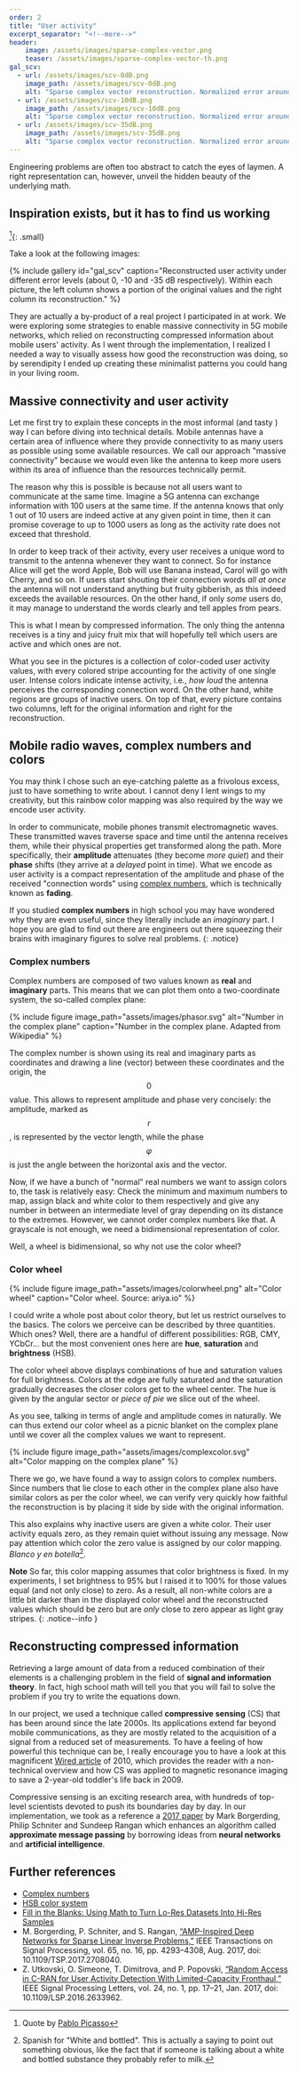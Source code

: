```yaml
---
order: 2
title: "User activity"
excerpt_separator: "<!--more-->"
header:
    image: /assets/images/sparse-complex-vector.png
    teaser: /assets/images/sparse-complex-vector-th.png
gal_scv:
  - url: /assets/images/scv-0dB.png
    image_path: /assets/images/scv-0dB.png
    alt: "Sparse complex vector reconstruction. Normalized error around 0 dB"
  - url: /assets/images/scv-10dB.png
    image_path: /assets/images/scv-10dB.png
    alt: "Sparse complex vector reconstruction. Normalized error around -10 dB"
  - url: /assets/images/scv-35dB.png
    image_path: /assets/images/scv-35dB.png
    alt: "Sparse complex vector reconstruction. Normalized error around -35 dB"
---
```


Engineering problems are often too abstract to catch the eyes of laymen.
A right representation can, however, unveil the hidden
beauty of the underlying math.

<!--more-->

## <i class="fas fa-palette"></i> Inspiration exists, but it has to find us working
[^1]{: .small}

Take a look at the following images:

{% include gallery id="gal_scv" caption="Reconstructed user activity under different error levels (about 0, -10 and -35 dB respectively). Within each picture, the left column shows a portion of the original values and the right column its reconstruction." %}

They are actually a by-product of a real project I participated in
at work. We were exploring some strategies to enable massive connectivity in 5G mobile networks,
which relied on reconstructing compressed information
about mobile users' activity. As I went through the implementation,
I realized I needed a way to visually assess how good the reconstruction was doing,
so by serendipity I ended up
creating these minimalist patterns you could hang in your living room.

## Massive connectivity and user activity

Let me first try to explain these concepts in the most
informal (and tasty <i class="fas fa-apple-alt"></i>)
way I can before diving into technical details.
Mobile antennas have a certain area of influence where they
provide connectivity to as many users as possible
using some available resources.
We call our approach "massive connectivity" because 
we would even like the antenna
to keep more users within its area of influence
than the resources technically permit.

The reason why this is possible is because not
all users want to communicate at the same time.
Imagine a 5G antenna can exchange information with 100 users at the same time.
If the antenna knows that only 1 out of 10 users are indeed active at any given point in time,
then it can promise coverage to up to 1000 users as long as the activity rate
does not exceed that threshold.

In order to keep track of their activity, every user receives a unique word
to transmit to the antenna whenever they want to connect. So for instance
Alice will get the word Apple,
Bob will use Banana instead, Carol will go with Cherry, and so on.
If users start shouting their connection words _all at once_ the antenna will not understand
anything but fruity gibberish, as this indeed exceeds the available resources.
On the other hand, if only _some_ users do, it may manage to understand
the words clearly and tell apples from pears.

This is what I mean by compressed information. The only thing the antenna receives
is a tiny and juicy fruit mix that will hopefully tell which users are active and
which ones are not.

What you see in the pictures is a collection
of color-coded user activity values, with every colored stripe accounting for the activity
of one single user.
Intense colors indicate intense activity, i.e., _how loud_ the antenna perceives
the corresponding connection word. On the other hand, white regions are groups of inactive users.
On top of that, every picture contains two columns, left for the original information and right
for the reconstruction.

## <i class="fas fa-laptop-code"></i> Mobile radio waves, complex numbers and colors

You may think I chose such an eye-catching palette as a frivolous excess, just to have something
to write about. I cannot deny I lent wings to my creativity,
but this rainbow color mapping was also required by the way we encode user activity.

In order to communicate, mobile phones transmit electromagnetic waves.
These transmitted waves traverse space and time until the antenna receives them,
while their physical properties get transformed along the path. More specifically,
their **amplitude** attenuates (they become _more quiet_) and their **phase** shifts
(they arrive at a _delayed_ point in time). What we encode as user activity is a compact
representation of the amplitude and phase of the received "connection words"
using [complex numbers], which is technically known as **fading**. 

<i class="fas fa-graduation-cap"></i>
If you studied **complex numbers** in high school you may have wondered
why they are even useful, since they literally include an _imaginary_ part.
I hope you are glad to find out there are engineers out there squeezing
their brains with imaginary figures to solve real problems.
{: .notice}

### Complex numbers

Complex numbers are composed of two values known as **real** and **imaginary** parts.
This means that we can plot them
onto a two-coordinate system, the so-called complex plane:

{% include figure image_path="assets/images/phasor.svg" alt="Number in the complex plane" caption="Number in the complex plane. Adapted from Wikipedia" %}

The complex number is shown using its real and imaginary parts as coordinates and
drawing a line (vector) between these coordinates and the origin, the $$0$$ value.
This allows to represent amplitude and phase very concisely:
the amplitude, marked as $$r$$, is represented by the vector length,
while the phase  $$\varphi$$ is just the angle between the horizontal axis and the vector.

Now, if we have a bunch of "normal" real numbers we want to assign colors to,
the task is relatively easy: Check the minimum and maximum numbers to map, assign black and white color
to them respectively and give any number in between an intermediate level of gray depending on its distance
to the extremes. However, we cannot order complex numbers like that. A grayscale is not enough, we need a
bidimensional representation of color.

Well, a wheel is bidimensional,
so why not use the color wheel?

### Color wheel

{% include figure image_path="assets/images/colorwheel.png" alt="Color wheel" caption="Color wheel. Source: ariya.io" %}

I could write a whole post about color theory, but let us restrict ourselves to the basics.
The colors we perceive can be described by three quantities. Which ones? Well,
there are a handful of different possibilities: RGB, CMY, YCbCr... but the
most convenient ones here
are **hue**, **saturation** and **brightness** (HSB).

The color wheel above displays combinations of hue and saturation values
for full brightness.
Colors at the edge are fully saturated and
the saturation gradually decreases the closer colors get to the wheel center.
The hue is given by the angular sector or _piece of pie_ we slice out of the
wheel.

As you see, talking in terms of angle and amplitude comes in naturally.
We can thus
extend our color wheel as a picnic blanket on the complex plane until
we cover all the complex values we want to represent.

{% include figure image_path="assets/images/complexcolor.svg" alt="Color mapping on the complex plane" %}

There we go, we have found a way to assign colors to complex numbers.
Since numbers that lie close to each other in the complex plane also have similar
colors as per the color wheel, we can verify very quickly how faithful the reconstruction is
by placing it side by side with the original information.

This also explains why inactive users are given a white color. Their user activity equals zero,
as they remain quiet without issuing any message.
Now pay attention which color the zero value is assigned by our color mapping.
_Blanco y en botella_[^2].


**Note** So far, this color mapping assumes that color brightness is fixed.
In my experiments, I set brightness to 95% but I raised it to 100% for those values
equal (and not only close) to zero. As a result, all non-white colors are a little
bit darker than in the displayed color wheel and
the reconstructed values which should be zero but are _only_ close to zero
appear as light gray stripes.
{: .notice--info }

## Reconstructing compressed information

Retrieving a large amount of data from a reduced combination of their elements is a challenging problem
in the field of **signal and information theory**.
In fact, high school math will tell you that you will fail to solve the problem
if you try to write the equations down.

In our project, we used a technique called **compressive sensing** (CS)
that has been around since the late 2000s. Its applications extend far beyond
mobile communications, as they are mostly related to the acquisition of a signal from
a reduced set of measurements. To have a feeling of how powerful this technique can be,
I really encourage you to have a look at this magnificent
[Wired article][wired] of 2010,
which provides the reader with a non-technical overview and how CS 
was applied to magnetic resonance imaging to
save a 2-year-old toddler's life back in 2009.

Compressive sensing is an exciting research area, with hundreds of top-level scientists devoted to
push its boundaries day by day. In our implementation, we took as a reference a
[2017 paper](http://ieeexplore.ieee.org/document/7934066/) by
Mark Borgerding, Philip Schniter and Sundeep Rangan which enhances an algorithm
called **approximate message passing** by borrowing
ideas from **neural networks** and **artificial intelligence**.

## Further references

- [Complex numbers]
- [HSB color system](https://en.wikipedia.org/wiki/HSL_and_HSV)
- [Fill in the Blanks: Using Math to Turn Lo-Res Datasets Into Hi-Res Samples][wired]
- M. Borgerding, P. Schniter, and S. Rangan,
[“AMP-Inspired Deep Networks for Sparse Linear Inverse Problems,”][lamp] IEEE Transactions on Signal Processing, vol. 65, no. 16, pp. 4293–4308, Aug. 2017, doi: 10.1109/TSP.2017.2708040.
- Z. Utkovski, O. Simeone, T. Dimitrova, and P. Popovski,
[“Random Access in C-RAN for User Activity Detection With Limited-Capacity Fronthaul,”](http://ieeexplore.ieee.org/document/7762775/)
IEEE Signal Processing Letters, vol. 24, no. 1, pp. 17–21, Jan. 2017, doi: 10.1109/LSP.2016.2633962.

[^1]: Quote by [Pablo Picasso](https://www.brainyquote.com/quotes/pablo_picasso_378943)
[^2]: Spanish for "White and bottled". This is actually a saying to point out something obvious, like the fact that if someone is talking about a white and bottled substance they probably refer to milk.

[wired]: https://www.wired.com/2010/02/ff_algorithm/
[complex numbers]: https://en.wikipedia.org/wiki/Complex_number
[lamp]: http://ieeexplore.ieee.org/document/7934066/